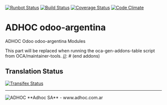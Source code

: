 [![Runbot Status](http://runbot.adhoc.com.ar/runbot/badge/flat/5/8.0.svg)](http://runbot.adhoc.com.ar/runbot/repo/github-com-ingadhoc-odoo-argentina-5)
[![Build Status](https://travis-ci.org/ingadhoc/project.svg?branch=8.0)](https://travis-ci.org/ingadhoc/odoo-argentina)
[![Coverage Status](https://coveralls.io/repos/ingadhoc/odoo-argentina/badge.png?branch=8.0)](https://coveralls.io/r/ingadhoc/odoo-argentina?branch=8.0)
[![Code Climate](https://codeclimate.com/github/ingadhoc/odoo-argentina/badges/gpa.svg)](https://codeclimate.com/github/ingadhoc/odoo-argentina)

# ADHOC odoo-argentina

ADHOC Odoo odoo-argentina Modules

[//]: # (addons)
This part will be replaced when running the oca-gen-addons-table script from OCA/maintainer-tools.
[//]: # (end addons)

Translation Status
------------------
[![Transifex Status](https://www.transifex.com/projects/p/ingadhoc-odoo-argentina-8-0/chart/image_png)](https://www.transifex.com/projects/p/ingadhoc-odoo-argentina-8-0)

----

<img alt="ADHOC" src="http://fotos.subefotos.com/83fed853c1e15a8023b86b2b22d6145bo.png" />
**Adhoc SA** - www.adhoc.com.ar

